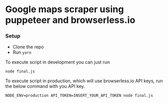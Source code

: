 # Google maps scraper using puppeteer and browserless.io

### Setup  
- Clone the repo
- Run `yarn`


To execute script in development you can just run

`node final.js`

To execute script in production, which will use browserless.io API keys, run the below command with you API key.

`NODE_ENV=production API_TOKEN=INSERT_YOUR_API_TOKEN node final.js`